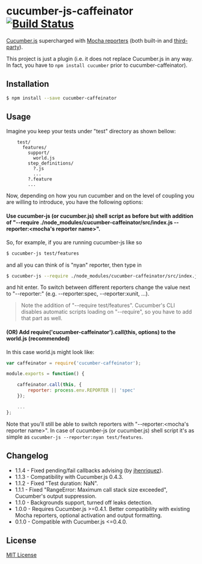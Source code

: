 # cucumber-js-caffeinator [![Build Status](https://travis-ci.org/shyiko/cucumber-js-caffeinator.svg?branch=master)](https://travis-ci.org/shyiko/cucumber-js-caffeinator)

[Cucumber.js](https://github.com/cucumber/cucumber-js) supercharged with [Mocha reporters](http://mochajs.org/#reporters) (both built-in and [third-party](https://github.com/mochajs/mocha/wiki#interfaces--reporters)). 

This project is just a plugin (i.e. it does not replace Cucumber.js in any way. In fact, you have to `npm install cucumber` prior to cucumber-caffeinator). 

## Installation

```sh
$ npm install --save cucumber-caffeinator
```

## Usage

Imagine you keep your tests under "test" directory as shown bellow:

```
    test/
      features/
        support/
          world.js
        step_definitions/
          ?.js
          ...
        ?.feature
        ...
```

Now, depending on how you run cucumber and on the level of coupling you are willing to introduce, you have the following
 options:

#### Use cucumber-js (or cucumber.js) shell script as before but with addition of "--require ./node_modules/cucumber-caffeinator/src/index.js --reporter:&lt;mocha's reporter name&gt;".

So, for example, if you are running cucumber-js like so

```sh
$ cucumber-js test/features
```

and all you can think of is "nyan" reporter, then type in

```sh
$ cucumber-js --require ./node_modules/cucumber-caffeinator/src/index.js --reporter:nyan --require test/features test/features
```

and hit enter. To switch between different reporters change the value next to "--reporter:" (e.g. --reporter:spec,
--reporter:xunit, ...).

> Note the addition of "--require test/features". Cucumber's CLI disables automatic scripts loading on "--require", so
you have to add that part as well.

#### (OR) Add require('cucumber-caffeinator').call(this, options) to the world.js (recommended)

In this case world.js might look like:

```js
var caffeinator = require('cucumber-caffeinator');

module.exports = function() {

    caffeinator.call(this, {
        reporter: process.env.REPORTER || 'spec'
    });

    ...
};
```

Note that you'll still be able to switch reporters with "--reporter:&lt;mocha's reporter name&gt;". In case of cucumber-js
(or cucumber.js) shell script it's as simple as `cucumber-js --reporter:nyan test/features`.

## Changelog

- 1.1.4 - Fixed pending/fail callbacks advising (by [jhenriquez](https://github.com/shyiko/cucumber-js-caffeinator/pull/1)).
- 1.1.3 - Compatibility with Cucumber.js 0.4.3.
- 1.1.2 - Fixed "Test duration: NaN".
- 1.1.1 - Fixed "RangeError: Maximum call stack size exceeded", Cucumber's output suppression.
- 1.1.0 - Backgrounds support, turned off leaks detection. 
- 1.0.0 - Requires Cucumber.js &gt;=0.4.1. Better compatibility with existing Mocha reporters, optional activation and 
output formatting.  
- 0.1.0 - Compatible with Cucumber.js &lt;=0.4.0.

## License

[MIT License](https://github.com/shyiko/cucumber-js-caffeinator/blob/master/mit.license)
